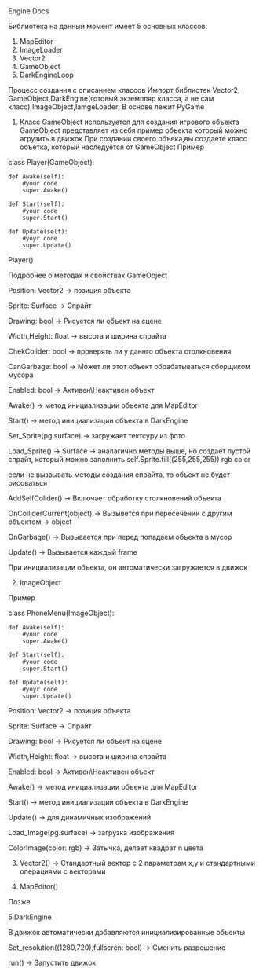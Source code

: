# 
Engine Docs

Библиотека на данный момент имеет 5 основных классов:

1. MapEditor
2. ImageLoader
3. Vector2
4. GameObject
5. DarkEngineLoop

Процесс создания с описанием классов
Импорт библиотек Vector2, GameObject,DarkEngine(готовый экземпляр класса, а не сам класс),ImageObject,IamgeLoader; В основе лежит PyGame

1. Класс GameObject используется для создания игрового объекта
GameObject представляет из себя пример объекта который можно агрузить в движок
При создании своего объека,вы создаете класс объетка, который наследуется от GameObject
Пример

class Player(GameObject):

    def Awake(self):
        #your code
        super.Awake()

    def Start(self):
        #your code
        super.Start()

    def Update(self):
        #yoyr code
        super.Update()

Player()

Подробнее о методах и свойствах GameObject

Position: Vector2 -> позиция объекта

Sprite: Surface -> Спрайт

Drawing: bool -> Рисуется ли объект на сцене

Width,Height: float -> высота и ширина спрайта

ChekColider: bool -> проверять ли у даннго объекта столкновения

CanGarbage: bool -> Может ли этот объект обрабатываться сборщиком мусора

Enabled: bool -> Активен\Неактивен объект

Awake() -> метод инициализации объекта для MapEditor

Start() -> метод инициализации объекта в DarkEngine

Set_Sprite(pg.surface) -> загружает тектсуру из фото

Load_Sprite() -> Surface -> аналагично методы выше, но создает пустой спрайт, который можно заполнить self.Sprite.fill((255,255,255)) rgb color

если не вызвывать методы создания спрайта, то объект не будет рисоваться

AddSelfColider() -> Включает обработку столкновений объекта

OnColliderCurrent(object) -> Вызывется при пересечении с другим объектом -> object

OnGarbage() -> Вызывается при перед попадаем объекта в мусор

Update() -> Вызывается каждый frame

При инициализации объекта, он автоматически загружается в движок

2. ImageObject

Пример

class PhoneMenu(ImageObject):

    def Awake(self):
        #your code
        super.Awake()

    def Start(self):
        #your code
        super.Start()

    def Update(self):
        #yoyr code
        super.Update()



Position: Vector2 -> позиция объекта

Sprite: Surface -> Спрайт

Drawing: bool -> Рисуется ли объект на сцене

Width,Height: float -> высота и ширина спрайта

Enabled: bool -> Активен\Неактивен объект


Awake() -> метод инициализации объекта для MapEditor

Start() -> метод инициализации объекта в DarkEngine

Update() -> для динамичных изображений

Load_Image(pg.surface) -> загрузка изображения

ColorImage(color: rgb) -> Затычка, делает квадрат n цвета

3. Vector2() -> Стандартный вектор с 2 параметрам x,y и стандартными операциями с векторами

4. MapEditor()

Позже



5.DarkEngine

В движок автоматически добавляются инициализированные объекты

Set_resolution((1280,720),fullscren: bool) -> Сменить разрешение

run() -> Запустить движок